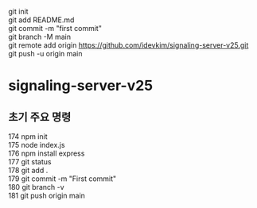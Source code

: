 git init  
git add README.md  
git commit -m "first commit"  
git branch -M main  
git remote add origin https://github.com/idevkim/signaling-server-v25.git  
git push -u origin main  


# signaling-server-v25
## 초기 주요 명령
  174  npm init  
  175  node index.js  
  176  npm install express  
  177  git status  
  178  git add .  
  179  git commit -m "First commit"  
  180  git branch -v  
  181  git push origin main  